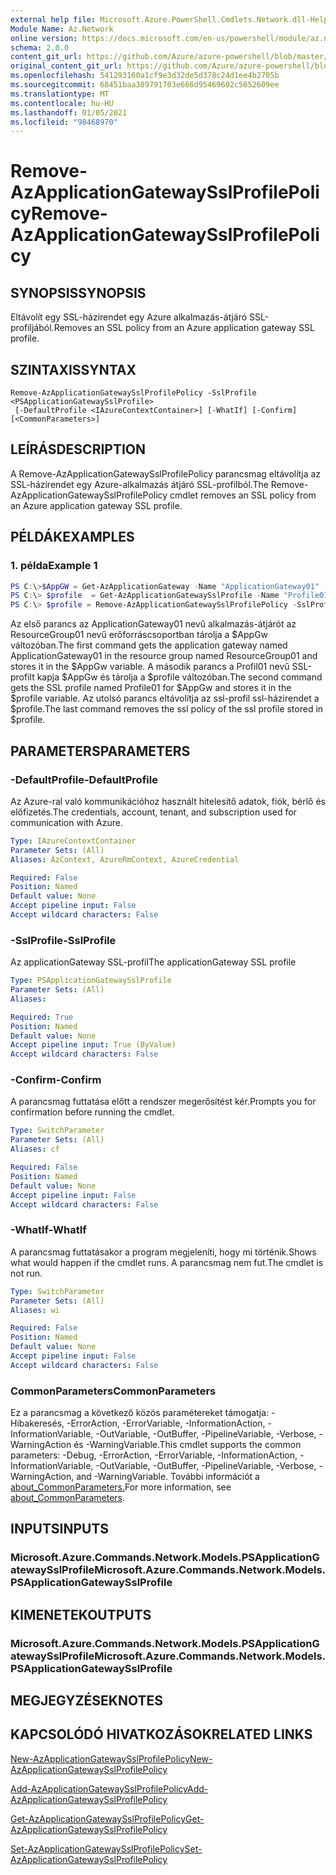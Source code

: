 ```yaml
---
external help file: Microsoft.Azure.PowerShell.Cmdlets.Network.dll-Help.xml
Module Name: Az.Network
online version: https://docs.microsoft.com/en-us/powershell/module/az.network/remove-azapplicationgatewaysslprofilepolicy
schema: 2.0.0
content_git_url: https://github.com/Azure/azure-powershell/blob/master/src/Network/Network/help/Remove-AzApplicationGatewaySslProfilePolicy.md
original_content_git_url: https://github.com/Azure/azure-powershell/blob/master/src/Network/Network/help/Remove-AzApplicationGatewaySslProfilePolicy.md
ms.openlocfilehash: 541293160a1cf9e3d32de5d378c24d1ee4b2705b
ms.sourcegitcommit: 68451baa389791703e666d95469602c5652609ee
ms.translationtype: MT
ms.contentlocale: hu-HU
ms.lasthandoff: 01/05/2021
ms.locfileid: "98468970"
---
```

# <span data-ttu-id="bb1f9-101">Remove-AzApplicationGatewaySslProfilePolicy</span><span class="sxs-lookup"><span data-stu-id="bb1f9-101">Remove-AzApplicationGatewaySslProfilePolicy</span></span>

## <span data-ttu-id="bb1f9-102">SYNOPSIS</span><span class="sxs-lookup"><span data-stu-id="bb1f9-102">SYNOPSIS</span></span>
<span data-ttu-id="bb1f9-103">Eltávolít egy SSL-házirendet egy Azure alkalmazás-átjáró SSL-profiljából.</span><span class="sxs-lookup"><span data-stu-id="bb1f9-103">Removes an SSL policy from an Azure application gateway SSL profile.</span></span>

## <span data-ttu-id="bb1f9-104">SZINTAXIS</span><span class="sxs-lookup"><span data-stu-id="bb1f9-104">SYNTAX</span></span>

```
Remove-AzApplicationGatewaySslProfilePolicy -SslProfile <PSApplicationGatewaySslProfile>
 [-DefaultProfile <IAzureContextContainer>] [-WhatIf] [-Confirm] [<CommonParameters>]
```

## <span data-ttu-id="bb1f9-105">LEÍRÁS</span><span class="sxs-lookup"><span data-stu-id="bb1f9-105">DESCRIPTION</span></span>
<span data-ttu-id="bb1f9-106">A Remove-AzApplicationGatewaySslProfilePolicy parancsmag eltávolítja az SSL-házirendet egy Azure-alkalmazás átjáró SSL-profilból.</span><span class="sxs-lookup"><span data-stu-id="bb1f9-106">The Remove-AzApplicationGatewaySslProfilePolicy cmdlet removes an SSL policy from an Azure application gateway SSL profile.</span></span>

## <span data-ttu-id="bb1f9-107">PÉLDÁK</span><span class="sxs-lookup"><span data-stu-id="bb1f9-107">EXAMPLES</span></span>

### <span data-ttu-id="bb1f9-108">1. példa</span><span class="sxs-lookup"><span data-stu-id="bb1f9-108">Example 1</span></span>
```powershell
PS C:\>$AppGW = Get-AzApplicationGateway -Name "ApplicationGateway01" -ResourceGroupName "ResourceGroup01"
PS C:\> $profile  = Get-AzApplicationGatewaySslProfile -Name "Profile01" -ApplicationGateway $AppGw
PS C:\> $profile = Remove-AzApplicationGatewaySslProfilePolicy -SslProfile $profile
```

<span data-ttu-id="bb1f9-109">Az első parancs az ApplicationGateway01 nevű alkalmazás-átjárót az ResourceGroup01 nevű erőforráscsoportban tárolja a $AppGw változóban.</span><span class="sxs-lookup"><span data-stu-id="bb1f9-109">The first command gets the application gateway named ApplicationGateway01 in the resource group named ResourceGroup01 and stores it in the $AppGw variable.</span></span> <span data-ttu-id="bb1f9-110">A második parancs a Profil01 nevű SSL-profilt kapja $AppGw és tárolja a $profile változóban.</span><span class="sxs-lookup"><span data-stu-id="bb1f9-110">The second command gets the SSL profile named Profile01 for $AppGw and stores it in the $profile variable.</span></span> <span data-ttu-id="bb1f9-111">Az utolsó parancs eltávolítja az ssl-profil ssl-házirendet a $profile.</span><span class="sxs-lookup"><span data-stu-id="bb1f9-111">The last command removes the ssl policy of the ssl profile stored in $profile.</span></span>

## <span data-ttu-id="bb1f9-112">PARAMETERS</span><span class="sxs-lookup"><span data-stu-id="bb1f9-112">PARAMETERS</span></span>

### <span data-ttu-id="bb1f9-113">-DefaultProfile</span><span class="sxs-lookup"><span data-stu-id="bb1f9-113">-DefaultProfile</span></span>
<span data-ttu-id="bb1f9-114">Az Azure-ral való kommunikációhoz használt hitelesítő adatok, fiók, bérlő és előfizetés.</span><span class="sxs-lookup"><span data-stu-id="bb1f9-114">The credentials, account, tenant, and subscription used for communication with Azure.</span></span>

```yaml
Type: IAzureContextContainer
Parameter Sets: (All)
Aliases: AzContext, AzureRmContext, AzureCredential

Required: False
Position: Named
Default value: None
Accept pipeline input: False
Accept wildcard characters: False
```

### <span data-ttu-id="bb1f9-115">-SslProfile</span><span class="sxs-lookup"><span data-stu-id="bb1f9-115">-SslProfile</span></span>
<span data-ttu-id="bb1f9-116">Az applicationGateway SSL-profil</span><span class="sxs-lookup"><span data-stu-id="bb1f9-116">The applicationGateway SSL profile</span></span>

```yaml
Type: PSApplicationGatewaySslProfile
Parameter Sets: (All)
Aliases:

Required: True
Position: Named
Default value: None
Accept pipeline input: True (ByValue)
Accept wildcard characters: False
```

### <span data-ttu-id="bb1f9-117">-Confirm</span><span class="sxs-lookup"><span data-stu-id="bb1f9-117">-Confirm</span></span>
<span data-ttu-id="bb1f9-118">A parancsmag futtatása előtt a rendszer megerősítést kér.</span><span class="sxs-lookup"><span data-stu-id="bb1f9-118">Prompts you for confirmation before running the cmdlet.</span></span>

```yaml
Type: SwitchParameter
Parameter Sets: (All)
Aliases: cf

Required: False
Position: Named
Default value: None
Accept pipeline input: False
Accept wildcard characters: False
```

### <span data-ttu-id="bb1f9-119">-WhatIf</span><span class="sxs-lookup"><span data-stu-id="bb1f9-119">-WhatIf</span></span>
<span data-ttu-id="bb1f9-120">A parancsmag futtatásakor a program megjeleníti, hogy mi történik.</span><span class="sxs-lookup"><span data-stu-id="bb1f9-120">Shows what would happen if the cmdlet runs.</span></span>
<span data-ttu-id="bb1f9-121">A parancsmag nem fut.</span><span class="sxs-lookup"><span data-stu-id="bb1f9-121">The cmdlet is not run.</span></span>

```yaml
Type: SwitchParameter
Parameter Sets: (All)
Aliases: wi

Required: False
Position: Named
Default value: None
Accept pipeline input: False
Accept wildcard characters: False
```

### <span data-ttu-id="bb1f9-122">CommonParameters</span><span class="sxs-lookup"><span data-stu-id="bb1f9-122">CommonParameters</span></span>
<span data-ttu-id="bb1f9-123">Ez a parancsmag a következő közös paramétereket támogatja: -Hibakeresés, -ErrorAction, -ErrorVariable, -InformationAction, -InformationVariable, -OutVariable, -OutBuffer, -PipelineVariable, -Verbose, -WarningAction és -WarningVariable.</span><span class="sxs-lookup"><span data-stu-id="bb1f9-123">This cmdlet supports the common parameters: -Debug, -ErrorAction, -ErrorVariable, -InformationAction, -InformationVariable, -OutVariable, -OutBuffer, -PipelineVariable, -Verbose, -WarningAction, and -WarningVariable.</span></span> <span data-ttu-id="bb1f9-124">További információt a [about_CommonParameters.](http://go.microsoft.com/fwlink/?LinkID=113216)</span><span class="sxs-lookup"><span data-stu-id="bb1f9-124">For more information, see [about_CommonParameters](http://go.microsoft.com/fwlink/?LinkID=113216).</span></span>

## <span data-ttu-id="bb1f9-125">INPUTS</span><span class="sxs-lookup"><span data-stu-id="bb1f9-125">INPUTS</span></span>

### <span data-ttu-id="bb1f9-126">Microsoft.Azure.Commands.Network.Models.PSApplicationGatewaySslProfile</span><span class="sxs-lookup"><span data-stu-id="bb1f9-126">Microsoft.Azure.Commands.Network.Models.PSApplicationGatewaySslProfile</span></span>

## <span data-ttu-id="bb1f9-127">KIMENETEK</span><span class="sxs-lookup"><span data-stu-id="bb1f9-127">OUTPUTS</span></span>

### <span data-ttu-id="bb1f9-128">Microsoft.Azure.Commands.Network.Models.PSApplicationGatewaySslProfile</span><span class="sxs-lookup"><span data-stu-id="bb1f9-128">Microsoft.Azure.Commands.Network.Models.PSApplicationGatewaySslProfile</span></span>

## <span data-ttu-id="bb1f9-129">MEGJEGYZÉSEK</span><span class="sxs-lookup"><span data-stu-id="bb1f9-129">NOTES</span></span>

## <span data-ttu-id="bb1f9-130">KAPCSOLÓDÓ HIVATKOZÁSOK</span><span class="sxs-lookup"><span data-stu-id="bb1f9-130">RELATED LINKS</span></span>

[<span data-ttu-id="bb1f9-131">New-AzApplicationGatewaySslProfilePolicy</span><span class="sxs-lookup"><span data-stu-id="bb1f9-131">New-AzApplicationGatewaySslProfilePolicy</span></span>](./New-AzApplicationGatewaySslProfilePolicy.md)

[<span data-ttu-id="bb1f9-132">Add-AzApplicationGatewaySslProfilePolicy</span><span class="sxs-lookup"><span data-stu-id="bb1f9-132">Add-AzApplicationGatewaySslProfilePolicy</span></span>](./Add-AzApplicationGatewaySslProfilePolicy.md)

[<span data-ttu-id="bb1f9-133">Get-AzApplicationGatewaySslProfilePolicy</span><span class="sxs-lookup"><span data-stu-id="bb1f9-133">Get-AzApplicationGatewaySslProfilePolicy</span></span>](./Get-AzApplicationGatewaySslProfilePolicy.md)

[<span data-ttu-id="bb1f9-134">Set-AzApplicationGatewaySslProfilePolicy</span><span class="sxs-lookup"><span data-stu-id="bb1f9-134">Set-AzApplicationGatewaySslProfilePolicy</span></span>](./Set-AzApplicationGatewaySslProfilePolicy.md)